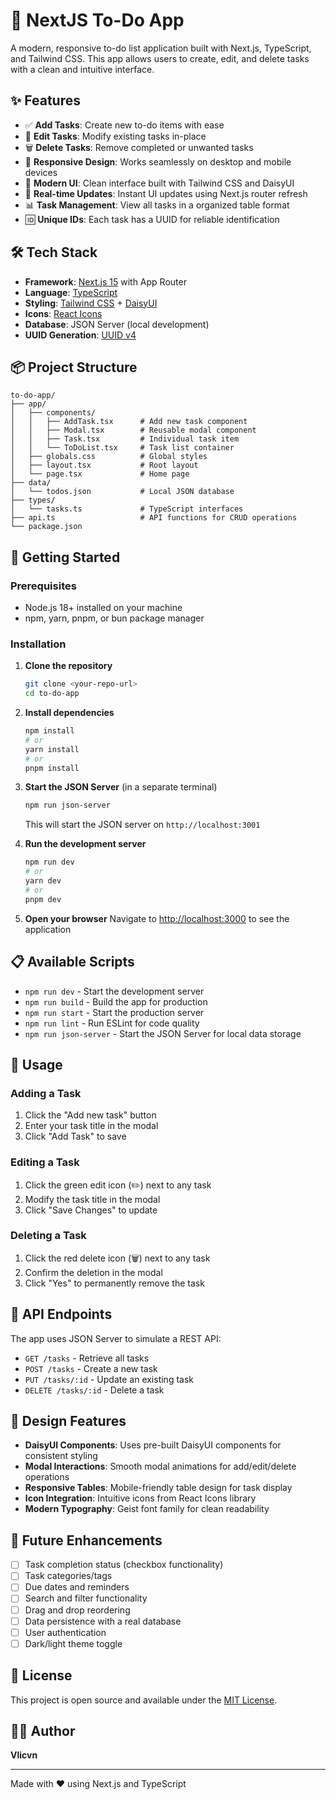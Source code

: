 # 📝 NextJS To-Do App

A modern, responsive to-do list application built with Next.js, TypeScript, and Tailwind CSS. This app allows users to create, edit, and delete tasks with a clean and intuitive interface.

## ✨ Features

- ✅ **Add Tasks**: Create new to-do items with ease
- 📝 **Edit Tasks**: Modify existing tasks in-place
- 🗑️ **Delete Tasks**: Remove completed or unwanted tasks
- 📱 **Responsive Design**: Works seamlessly on desktop and mobile devices
- 🎨 **Modern UI**: Clean interface built with Tailwind CSS and DaisyUI
- 🔄 **Real-time Updates**: Instant UI updates using Next.js router refresh
- 📊 **Task Management**: View all tasks in a organized table format
- 🆔 **Unique IDs**: Each task has a UUID for reliable identification

## 🛠️ Tech Stack

- **Framework**: [Next.js 15](https://nextjs.org/) with App Router
- **Language**: [TypeScript](https://www.typescriptlang.org/)
- **Styling**: [Tailwind CSS](https://tailwindcss.com/) + [DaisyUI](https://daisyui.com/)
- **Icons**: [React Icons](https://react-icons.github.io/react-icons/)
- **Database**: JSON Server (local development)
- **UUID Generation**: [UUID v4](https://www.npmjs.com/package/uuid)

## 📦 Project Structure

```
to-do-app/
├── app/
│   ├── components/
│   │   ├── AddTask.tsx      # Add new task component
│   │   ├── Modal.tsx        # Reusable modal component
│   │   ├── Task.tsx         # Individual task item
│   │   └── ToDoList.tsx     # Task list container
│   ├── globals.css          # Global styles
│   ├── layout.tsx           # Root layout
│   └── page.tsx             # Home page
├── data/
│   └── todos.json           # Local JSON database
├── types/
│   └── tasks.ts             # TypeScript interfaces
├── api.ts                   # API functions for CRUD operations
└── package.json
```

## 🚀 Getting Started

### Prerequisites

- Node.js 18+ installed on your machine
- npm, yarn, pnpm, or bun package manager

### Installation

1. **Clone the repository**
   ```bash
   git clone <your-repo-url>
   cd to-do-app
   ```

2. **Install dependencies**
   ```bash
   npm install
   # or
   yarn install
   # or
   pnpm install
   ```

3. **Start the JSON Server** (in a separate terminal)
   ```bash
   npm run json-server
   ```
   This will start the JSON server on `http://localhost:3001`

4. **Run the development server**
   ```bash
   npm run dev
   # or
   yarn dev
   # or
   pnpm dev
   ```

5. **Open your browser**
   Navigate to [http://localhost:3000](http://localhost:3000) to see the application

## 📋 Available Scripts

- `npm run dev` - Start the development server
- `npm run build` - Build the app for production
- `npm run start` - Start the production server
- `npm run lint` - Run ESLint for code quality
- `npm run json-server` - Start the JSON Server for local data storage

## 🎯 Usage

### Adding a Task
1. Click the "Add new task" button
2. Enter your task title in the modal
3. Click "Add Task" to save

### Editing a Task
1. Click the green edit icon (✏️) next to any task
2. Modify the task title in the modal
3. Click "Save Changes" to update

### Deleting a Task
1. Click the red delete icon (🗑️) next to any task
2. Confirm the deletion in the modal
3. Click "Yes" to permanently remove the task

## 🔧 API Endpoints

The app uses JSON Server to simulate a REST API:

- `GET /tasks` - Retrieve all tasks
- `POST /tasks` - Create a new task
- `PUT /tasks/:id` - Update an existing task
- `DELETE /tasks/:id` - Delete a task

## 🎨 Design Features

- **DaisyUI Components**: Uses pre-built DaisyUI components for consistent styling
- **Modal Interactions**: Smooth modal animations for add/edit/delete operations
- **Responsive Tables**: Mobile-friendly table design for task display
- **Icon Integration**: Intuitive icons from React Icons library
- **Modern Typography**: Geist font family for clean readability

## 🔮 Future Enhancements

- [ ] Task completion status (checkbox functionality)
- [ ] Task categories/tags
- [ ] Due dates and reminders
- [ ] Search and filter functionality
- [ ] Drag and drop reordering
- [ ] Data persistence with a real database
- [ ] User authentication
- [ ] Dark/light theme toggle

## 📄 License

This project is open source and available under the [MIT License](LICENSE).

## 👨‍💻 Author

**Vlicvn**

---

Made with ❤️ using Next.js and TypeScript